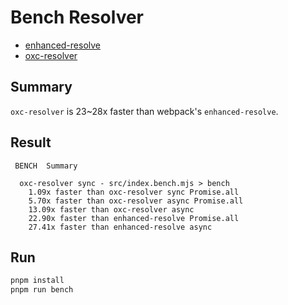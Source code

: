 # Bench Resolver

* [enhanced-resolve](https://www.npmjs.com/package/enhanced-resolve)
* [oxc-resolver](https://www.npmjs.com/package/oxc-resolver)

## Summary

`oxc-resolver` is 23~28x faster than webpack's `enhanced-resolve`.

## Result

```
 BENCH  Summary

  oxc-resolver sync - src/index.bench.mjs > bench
    1.09x faster than oxc-resolver sync Promise.all
    5.70x faster than oxc-resolver async Promise.all
    13.09x faster than oxc-resolver async
    22.90x faster than enhanced-resolve Promise.all
    27.41x faster than enhanced-resolve async
```

## Run

```bash
pnpm install
pnpm run bench
```
